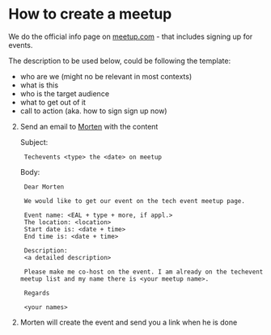 How to create a meetup
============================

We do the official info page on [meetup.com](https://www.meetup.com/EAL-tech-events/) - that includes signing up for events.

The description to be used below, could be following the template:
* who are we (might no be relevant in most contexts)
* what is this
* who is the target audience
* what to get out of it
* call to action (aka. how to sign sign up now)


2. Send an email to [Morten](mailto:mon@eal.dk) with the content

    Subject:

        Techevents <type> the <date> on meetup

    Body:

        Dear Morten

        We would like to get our event on the tech event meetup page.

        Event name: <EAL + type + more, if appl.>
        The location: <location>
        Start date is: <date + time>
        End time is: <date + time>

        Description:
        <a detailed description>

        Please make me co-host on the event. I am already on the techevent meetup list and my name there is <your meetup name>.
        
        Regards

        <your names>

2) Morten will create the event and send you a link when he is done
